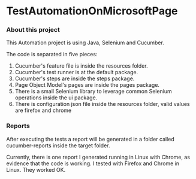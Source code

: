 # TestAutomationOnMicrosoftPage

### About this project 
This Automation project is using Java, Selenium and Cucumber.

The code is separated in five pieces:
1. Cucumber's feature file is inside the resources folder.
2. Cucumber's test runner is at the default package.
3. Cucumber's steps are inside the steps package.
4. Page Object Model's pages are inside the pages package.
5. There is a small Selenium library to leverage common Selenium operations inside the ui package. 
6. There is configuration json file inside the resources folder, valid values are firefox and chrome

### Reports
After executing the tests a report will be generated in a folder called cucumber-reports inside the target folder.

Currently, there is one report I generated running in Linux with Chrome, as evidence that the code is working. I tested with Firefox and Chrome in Linux. They worked OK.
